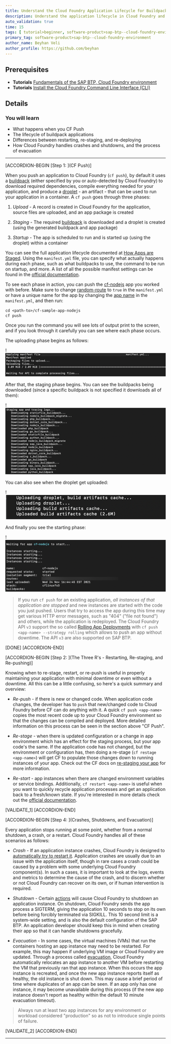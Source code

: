```yaml
---
title: Understand the Cloud Foundry Application Lifecycle for Buildpack Applications
description: Understand the application lifecycle in Cloud Foundry and what happens when you cf push.
auto_validation: true
time: 15
tags: [ tutorial>beginner, software-product>sap-btp--cloud-foundry-environment]
primary_tag: software-product>sap-btp--cloud-foundry-environment
author_name: Beyhan Veli
author_profile: https://github.com/beyhan
---
```


## Prerequisites
 - **Tutorials** [Fundamentals of the SAP BTP, Cloud Foundry environment](cp-cf-fundamentals)
 - **Tutorials** [Install the Cloud Foundry Command Line Interface (CLI)](cp-cf-download-cli)


## Details
### You will learn
  - What happens when you CF Push
  - The lifecycle of buildpack applications
  - Differences between restarting, re-staging, and re-deploying
  - How Cloud Foundry handles crashes and shutdowns, and the process of evacuation

---
[ACCORDION-BEGIN [Step 1: ](CF Push)]

When you push an application to Cloud Foundry (`cf push`), by default it uses a [buildpack](https://docs.cloudfoundry.org/buildpacks/) (either specified by you or auto-detected by Cloud Foundry) to download required dependencies, compile everything needed for your application, and produce a [droplet](https://docs.cloudfoundry.org/concepts/glossary.html) - an artifact - that can be used to run your application in a container. A `cf push` goes through three phases:

  1. _Upload_ - A record is created in Cloud Foundry for the application, source files are uploaded, and an app package is created

  2. _Staging_ - The required [buildpack](https://docs.cloudfoundry.org/buildpacks/) is downloaded and a droplet is created (using the generated buildpack and app package)

  3. _Startup_ - The app is scheduled to run and is started up (using the droplet) within a container

You can see the full application lifecycle documented at [How Apps are Staged](https://docs.cloudfoundry.org/concepts/how-applications-are-staged.html). Using the `manifest.yml` file, you can specify what actually happens during each phase, such as what buildpacks to use, the command to be run on startup, and more. A list of all the possible manifest settings can be found in the [official documentation](https://docs.cloudfoundry.org/devguide/deploy-apps/manifest-attributes.html).

To see each phase in action, you can push the [cf-nodejs](https://github.com/SAP-samples/cf-sample-app-nodejs) app you worked with before. Make sure to change [random-route](https://github.com/SAP-samples/cf-sample-app-nodejs/blob/8c5da6ab1b56323a9febbc67216a12c58f1c784f/manifest.yml#L6) to `true` in the `manifest.yml` or have a unique name for the app by changing the [app name](https://github.com/SAP-samples/cf-sample-app-nodejs/blob/8c5da6ab1b56323a9febbc67216a12c58f1c784f/manifest.yml#L3) in the `manifest.yml`, and then run:

```
cd <path-to>/cf-sample-app-nodejs
cf push
```

Once you run the command you will see lots of output print to the screen, and if you look through it carefully you can see where each phase occurs.

The uploading phase begins as follows:

!![Uploading](uploading-phase.png)

After that, the staging phase begins. You can see the buildpacks being downloaded (since a specific buildpack is not specified it downloads all of them):

!![Staging Begins](staging-phase.png)

You can also see when the droplet get uploaded:

!![Droplet uploaded](droplet-uploaded.png)

And finally you see the starting phase:

!![Application starting](starting-phase.png)

> If you run `cf push` for an existing application, _all instances of that application are stopped_ and new instances are started with the code you just pushed. Users that try to access the app during this time may get various HTTP error messages, such as "404" ("file not found") and others, while the application is redeployed. The Cloud Foundry API `v3` support the so called [Rolling App Deployments](https://docs.cloudfoundry.org/devguide/deploy-apps/rolling-deploy.html) with `cf push <app-name> --strategy rolling` which allows to push an app without downtime. The API `v3` are also supported on SAP BTP.

[DONE]
[ACCORDION-END]

[ACCORDION-BEGIN [Step 2: ](The Three R's - Restarting, Re-staging, and Re-pushing)]

Knowing when to re-stage, restart, or re-push is useful in properly maintaining your application with minimal downtime or even without a downtime. All this can be a little confusing, so here's a quick summary and overview:

- _Re-push_ - if there is new or changed code. When application code changes, the developer has to `push` that new/changed code to Cloud Foundry before CF can do anything with it. A quick `cf push <app-name>` copies the most recent code up to your Cloud Foundry environment so that the changes can be compiled and deployed. More detailed information on this process can be seen in the section above "CF Push".

- _Re-stage_ - when there is updated configuration or a change in app environment which has an effect for the staging process, but your app code's the same. If the application code has not changed, but the environment or configuration has, then doing a re-stage (`cf restage <app-name>`) will get CF to populate those changes down to running instances of your app. Check out the CF docs on [re-staging your app](https://docs.cloudfoundry.org/devguide/deploy-apps/start-restart-restage.html#restage) for more information.

- _Re-start_ - app instances when there are changed environment variables or service bindings. Additionally, `cf restart <app-name>` is useful when you want to quickly recycle application processes and get an application back to a fresh/known state. If you're interested in more details check out the [official documentation](https://docs.cloudfoundry.org/devguide/deploy-apps/start-restart-restage.html#restart).


[VALIDATE_1]
[ACCORDION-END]

[ACCORDION-BEGIN [Step 4: ](Crashes, Shutdowns, and Evacuation)]

Every application stops running at some point, whether from a normal shutdown, a crash, or a restart. Cloud Foundry handles all of these scenarios as follows:

- _Crash_ - If an application instance crashes, Cloud Foundry is designed to [automatically try to restart it](https://docs.cloudfoundry.org/devguide/deploy-apps/app-lifecycle.html#crash-events). Application crashes are usually due to an issue with the application itself, though in rare cases a crash could be caused by a problem with some underlying Cloud Foundry component(s). In such a cases, it is important to look at the logs, events and metrics to determine the cause of the crash, and to discern whether or not Cloud Foundry can recover on its own, or if human intervention is required.

- _Shutdown_ - Certain [actions](https://docs.cloudfoundry.org/devguide/deploy-apps/app-lifecycle.html#shutdown) will cause Cloud Foundry to shutdown an application instance. On shutdown, Cloud Foundry sends the app process a SIGTERM, giving the application 10 seconds to stop on its own before being forcibly terminated via SIGKILL. This 10 second limit is a system-wide setting, and is also the default configuration of the SAP BTP. An application developer should keep this in mind when creating their app so that it can handle shutdowns gracefully.

- _Evacuation_ - In some cases, the virtual machines (VMs) that run the containers hosting an app instance may need to be restarted. For example, this may happen if underlying VM image or Cloud Foundry are updated. Through a process called [evacuation](https://docs.cloudfoundry.org/devguide/deploy-apps/app-lifecycle.html#evacuation), Cloud Foundry automatically relocates an app instance to another VM before restarting the VM that previously ran that app instance. When this occurs the app instance is recreated, and once the new app instance reports itself as healthy, the old instance is shut down. This may cause a brief period of time where duplicates of an app can be seen. If an app only has one instance, it may become unavailable during this process (if the new app instance doesn't report as healthy within the default 10 minute evacuation timeout).

> Always run at least two app instances for any environment or workload considered "production" so as not to introduce single points of failure.

[VALIDATE_2]
[ACCORDION-END]


---
